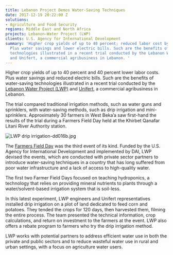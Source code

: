 ```yaml
---
title: Lebanon Project Demos Water-Saving Techniques
date: 2017-12-19 20:22:00 Z
solutions:
- Agriculture and Food Security
regions: Middle East and North Africa
projects: Lebanon—Water Project (LWP)
clients: U.S. Agency for International Development
summary: 'Higher crop yields of up to 40 percent; reduced labor cost by 40 percent.
  Plus water savings and lower electric bills. Such are the benefits of water-saving
  technologies illustrated in a recent trial conducted by the Lebanon Water Project
  and Unifert, a commercial agribusiness in Lebanon. '
---
```


Higher crop yields of up to 40 percent and 40 percent lower labor costs. Plus water savings and reduced electric bills. Such are the benefits of water-saving technologies illustrated in a recent trial conducted by the [Lebanon Water Project (LWP)](https://www.dai.com/our-work/projects/lebanon-water-project-lwp) and [Unifert](https://www.zawya.com/mena/en/company/Unifert_SAL-1001972/), a commercial agribusiness in Lebanon.

The trial compared traditional irrigation methods, such as water guns and sprinklers, with water-saving methods, such as drip irrigation and mini-sprinklers. Approximately 30 farmers in West Beka’a saw first-hand the results of the trial during a Farmers Field Day held at the Khirbet Qanafar Litani River Authority station.

![LWP drip irrigation-dd016b.jpg](/uploads/LWP%20drip%20irrigation-dd016b.jpg)

The [Farmers Field Day](http://mtv.com.lb/Programs/Prime_Time_News/2017/videos/07_Dec_2017_/USAID_%D8%AF%D8%B9%D9%85_%D9%84%D9%84%D9%85%D8%B2%D8%A7%D8%B1%D8%B9%D9%8A%D9%86_%D9%85%D9%86_) was the third event of its kind. Funded by the U.S. Agency for International Development and implemented by DAI, LWP devised the events, which are conducted with private sector partners to introduce water-saving techniques in a country that has long suffered from poor water infrastructure and a lack of access to high-quality water.

The first two Farmer Field Days focused on teaching hydroponics, a technology that relies on providing mineral nutrients to plants through a water/solvent-based irrigation system that is soil-less.

In this latest experiment, LWP engineers and Unifert representatives installed drip irrigation on a plot of land dedicated to feed corn and potatoes. They tended the crops for 120 days, then harvested them, filming the entire process. The team presented the technical information, crop calculations, and return on investment to the farmers at the event. LWP also offers a rebate program to farmers who try the drip irrigation method.

LWP works with potential partners to address efficient water use in both the private and public sectors and to reduce wasteful water use in rural and urban settings, with a focus on agriculture water users.